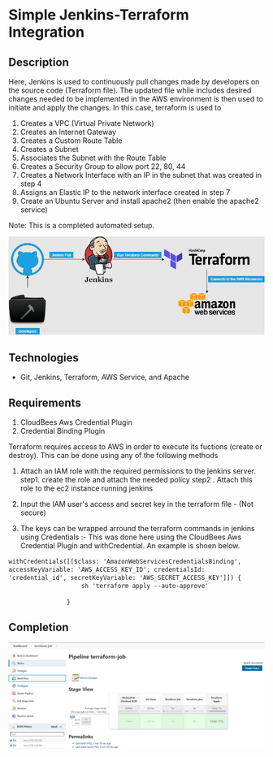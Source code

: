 # Simple Jenkins-Terraform Integration
## Description

Here, Jenkins is used to continuously pull changes made by developers on the source code (Terraform file). The updated file while includes desired changes needed to be implemented in the AWS environment is then used to initiate and apply the changes. In this case, terraform is used to

1. Creates a VPC (Virtual Private Network)
2. Creates an Internet Gateway
3. Creates a Custom Route Table
4. Creates a Subnet
5. Associates the Subnet with the Route Table
6. Creates a Security Group to allow port 22, 80, 44
7. Creates a Network Interface with an IP in the subnet that was created in step 4
8. Assigns an Elastic IP to the network interface created in step 7
9. Create an Ubuntu Server and install apache2 (then enable the apache2 service)

Note: This is a completed automated setup.


<img src="readmeImages/terraformProject.png">

## Technologies

- Git, Jenkins, Terraform, AWS Service, and Apache

## Requirements
1. CloudBees Aws Credential Plugin
2. Credential Binding Plugin

Terraform requires access to AWS in order to execute its fuctions (create or destroy). This can be done using any of the following methods  

1. Attach an IAM role with the required permissions to the jenkins server.
step1. create the role and attach the needed policy 
step2 . Attach this role to the ec2 instance running jenkins

2. Input the IAM user's access and secret key in the terraform file - (Not secure)

3. The keys can be wrapped arround the terraform commands in jenkins using Credentials :- This was done here using the CloudBees Aws Credential Plugin and withCredential. An example is shoen below.


```
withCredentials([[$class: 'AmazonWebServicesCredentialsBinding', accessKeyVariable: 'AWS_ACCESS_KEY_ID', credentialsId: 'credential_id', secretKeyVariable: 'AWS_SECRET_ACCESS_KEY']]) {
                    sh 'terraform apply --auto-approve'

                }
```




## Completion


<img src="readmeImages/Jen-Ter.PNG">
